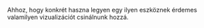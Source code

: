 Ahhoz, hogy konkrét haszna legyen egy ilyen eszköznek érdemes valamilyen vizualizációt csinálnunk hozzá.